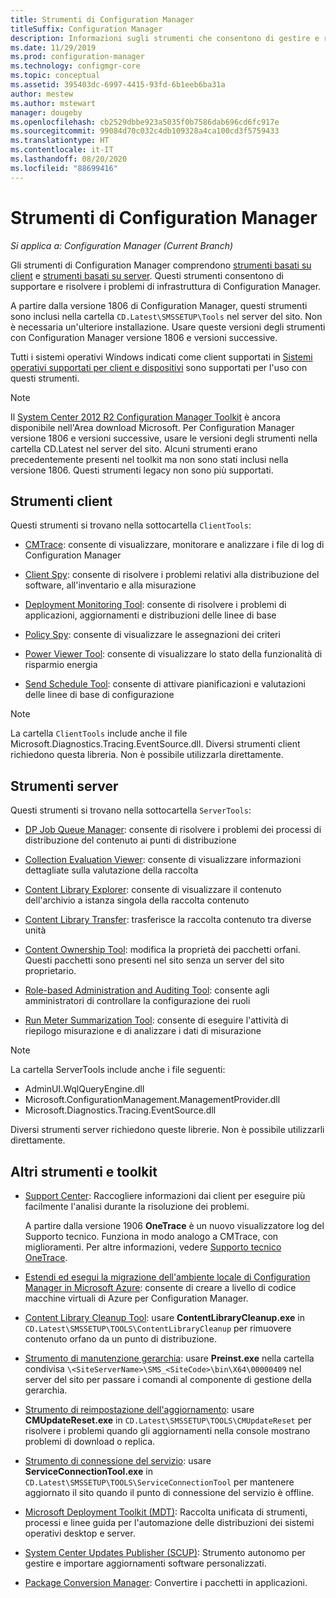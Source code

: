 ```yaml
---
title: Strumenti di Configuration Manager
titleSuffix: Configuration Manager
description: Informazioni sugli strumenti che consentono di gestire e risolvere i problemi di infrastruttura di Configuration Manager.
ms.date: 11/29/2019
ms.prod: configuration-manager
ms.technology: configmgr-core
ms.topic: conceptual
ms.assetid: 395403dc-6997-4415-93fd-6b1eeb6ba31a
author: mestew
ms.author: mstewart
manager: dougeby
ms.openlocfilehash: cb2529dbbe923a5035f0b7586dab696cd6fc917e
ms.sourcegitcommit: 99084d70c032c4db109328a4ca100cd3f5759433
ms.translationtype: HT
ms.contentlocale: it-IT
ms.lasthandoff: 08/20/2020
ms.locfileid: "88699416"
---
```

# <a name="configuration-manager-tools"></a>Strumenti di Configuration Manager

*Si applica a: Configuration Manager (Current Branch)*

Gli strumenti di Configuration Manager comprendono [strumenti basati su client](#client-tools) e [strumenti basati su server](#server-tools). Questi strumenti consentono di supportare e risolvere i problemi di infrastruttura di Configuration Manager.

A partire dalla versione 1806 di Configuration Manager, questi strumenti sono inclusi nella cartella `CD.Latest\SMSSETUP\Tools` nel server del sito. Non è necessaria un'ulteriore installazione.<!--1357145--> Usare queste versioni degli strumenti con Configuration Manager versione 1806 e versioni successive.

Tutti i sistemi operativi Windows indicati come client supportati in [Sistemi operativi supportati per client e dispositivi](/sccm/core/plan-design/configs/supported-operating-systems-for-clients-and-devices) sono supportati per l'uso con questi strumenti.

> [!Note]  
> Il [System Center 2012 R2 Configuration Manager Toolkit](https://www.microsoft.com/download/details.aspx?id=50012) è ancora disponibile nell'Area download Microsoft. Per Configuration Manager versione 1806 e versioni successive, usare le versioni degli strumenti nella cartella CD.Latest nel server del sito. Alcuni strumenti erano precedentemente presenti nel toolkit ma non sono stati inclusi nella versione 1806. Questi strumenti legacy non sono più supportati.


## <a name="client-tools"></a>Strumenti client

Questi strumenti si trovano nella sottocartella `ClientTools`:

- [CMTrace](cmtrace.md): consente di visualizzare, monitorare e analizzare i file di log di Configuration Manager  

- [Client Spy](clispy.md): consente di risolvere i problemi relativi alla distribuzione del software, all'inventario e alla misurazione

- [Deployment Monitoring Tool](deployment-monitoring-tool.md): consente di risolvere i problemi di applicazioni, aggiornamenti e distribuzioni delle linee di base  

- [Policy Spy](policy-spy.md): consente di visualizzare le assegnazioni dei criteri  

- [Power Viewer Tool](power-viewer-tool.md): consente di visualizzare lo stato della funzionalità di risparmio energia  

- [Send Schedule Tool](send-schedule-tool.md): consente di attivare pianificazioni e valutazioni delle linee di base di configurazione  

> [!Note]  
> La cartella `ClientTools` include anche il file Microsoft.Diagnostics.Tracing.EventSource.dll. Diversi strumenti client richiedono questa libreria. Non è possibile utilizzarla direttamente.  


## <a name="server-tools"></a>Strumenti server

Questi strumenti si trovano nella sottocartella `ServerTools`:

- [DP Job Queue Manager](dp-job-manager.md): consente di risolvere i problemi dei processi di distribuzione del contenuto ai punti di distribuzione  

- [Collection Evaluation Viewer](ceviewer.md): consente di visualizzare informazioni dettagliate sulla valutazione della raccolta  

- [Content Library Explorer](content-library-explorer.md): consente di visualizzare il contenuto dell'archivio a istanza singola della raccolta contenuto  

- [Content Library Transfer](content-library-transfer.md): trasferisce la raccolta contenuto tra diverse unità  

- [Content Ownership Tool](content-ownership-tool.md): modifica la proprietà dei pacchetti orfani. Questi pacchetti sono presenti nel sito senza un server del sito proprietario.

- [Role-based Administration and Auditing Tool](rbaviewer.md): consente agli amministratori di controllare la configurazione dei ruoli  

- [Run Meter Summarization Tool](run-meter-summ.md): consente di eseguire l'attività di riepilogo misurazione e di analizzare i dati di misurazione

> [!Note]  
> La cartella ServerTools include anche i file seguenti:
>
> - AdminUI.WqlQueryEngine.dll
> - Microsoft.ConfigurationManagement.ManagementProvider.dll
> - Microsoft.Diagnostics.Tracing.EventSource.dll
>
> Diversi strumenti server richiedono queste librerie. Non è possibile utilizzarli direttamente.  

## <a name="other-tools-and-toolkits"></a>Altri strumenti e toolkit

- [Support Center](support-center.md): Raccogliere informazioni dai client per eseguire più facilmente l'analisi durante la risoluzione dei problemi.

    A partire dalla versione 1906 **OneTrace** è un nuovo visualizzatore log del Supporto tecnico. Funziona in modo analogo a CMTrace, con miglioramenti. Per altre informazioni, vedere [Supporto tecnico OneTrace](support-center-onetrace.md).

- [Estendi ed esegui la migrazione dell'ambiente locale di Configuration Manager in Microsoft Azure](azure-migration-tool.md): consente di creare a livello di codice macchine virtuali di Azure per Configuration Manager. <!--3556022--> 

- [Content Library Cleanup Tool](../plan-design/hierarchy/content-library-cleanup-tool.md): usare **ContentLibraryCleanup.exe** in `CD.Latest\SMSSETUP\TOOLS\ContentLibraryCleanup` per rimuovere contenuto orfano da un punto di distribuzione.  

- [Strumento di manutenzione gerarchia](../servers/manage/hierarchy-maintenance-tool-preinst.exe.md): usare **Preinst.exe** nella cartella condivisa `\<SiteServerName>\SMS_<SiteCode>\bin\X64\00000409` nel server del sito per passare i comandi al componente di gestione della gerarchia.  

- [Strumento di reimpostazione dell'aggiornamento](../servers/manage/update-reset-tool.md): usare **CMUpdateReset.exe** in `CD.Latest\SMSSETUP\TOOLS\CMUpdateReset` per risolvere i problemi quando gli aggiornamenti nella console mostrano problemi di download o replica.  

- [Strumento di connessione del servizio](../servers/manage/hierarchy-maintenance-tool-preinst.exe.md): usare **ServiceConnectionTool.exe** in `CD.Latest\SMSSETUP\TOOLS\ServiceConnectionTool` per mantenere aggiornato il sito quando il punto di connessione del servizio è offline.   

- [Microsoft Deployment Toolkit (MDT)](../../mdt/use-the-mdt.md): Raccolta unificata di strumenti, processi e linee guida per l'automazione delle distribuzioni dei sistemi operativi desktop e server.

- [System Center Updates Publisher (SCUP)](../../sum/tools/updates-publisher.md): Strumento autonomo per gestire e importare aggiornamenti software personalizzati.

- [Package Conversion Manager](../../apps/pcm/package-conversion-manager.md): Convertire i pacchetti in applicazioni.